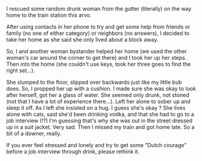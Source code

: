 <!--
.. title: sad-lonely-woman
.. slug: sad-lonely-woman
.. date: 2001-05-10 22:11:33 UTC+10:00
.. tags: depression, mental health
.. category: 
.. link: 
.. description: An account of an awkward public encounter
.. type: text
-->

I rescued some random drunk woman from the gutter (literally) on the way home to the train station this arvo.

After using contacts in her phone to try and get some help from friends or family (no one of either category) or neighbors (no answers), I decided to take her home as she said she only lived about a block away.

So, I and another woman bystander helped her home (we used the other woman's car around the corner to get there) and I took her up her steps. Then into the home (she couldn't use keys, took her three goes to find the right set...).

She slumped to the floor, slipped over backwards just like my little bub does. So, I propped her up with a cushion.  I made sure she was okay to look after herself, got her a glass of water. She seemed only drunk, not stoned (not that I have a lot of experience there...). Left her alone to sober up and sleep it off. As I left she insisted on a hug.  I guess she's okay ? She lives alone with cats, said she'd been drinking vodka, and that she had to go to a job interview (!?) I'm guessing that's why she was out in the street dressed up in a suit jacket. Very sad. Then I missed my train and got home late. So a bit of a downer, really.

If you ever feel stressed and lonely and try to get some "Dutch courage" before a job interview through drink, please rethink it.
